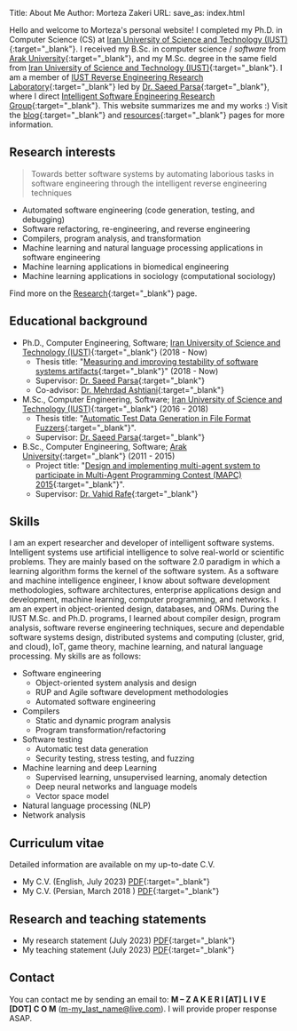 Title: About Me
Author: Morteza Zakeri
URL:
save_as: index.html


Hello and welcome to Morteza's personal website! 
I completed my Ph.D. in Computer Science (CS) at [Iran University of Science and Technology (IUST)](http://www.iust.ac.ir/en){:target="_blank"}. 
I received my B.Sc. in computer science / *software* from [Arak University](http://en.araku.ac.ir/){:target="_blank"}, and my M.Sc. degree in the same field from [Iran University of Science and Technology (IUST)](http://www.iust.ac.ir/en){:target="_blank"}. 
I am a member of [IUST Reverse Engineering Research Laboratory](http://reverse.iust.ac.ir/){:target="_blank"} led by [Dr. Saeed Parsa](http://parsa.iust.ac.ir){:target="_blank"}, where I direct [Intelligent Software Engineering Research Group](http://parsa.iust.ac.ir/research/){:target="_blank"}. 
This website summarizes me and my works :) 
Visit the [blog](https://m-zakeri.github.io/blog_index.html){:target="_blank"} and [resources](https://m-zakeri.github.io/pages/resources.html){:target="_blank"} pages for more information.

## Research interests
> Towards better software systems by automating laborious tasks in software engineering through the intelligent reverse engineering techniques

* Automated software engineering (code generation, testing, and debugging)
* Software refactoring, re-engineering, and reverse engineering
* Compilers, program analysis, and transformation
* Machine learning and natural language processing applications in software engineering
* Machine learning applications in biomedical engineering
* Machine learning applications in sociology (computational sociology)

Find more on the [Research](https://m-zakeri.github.io/pages/research.html){:target="_blank"} page.


## Educational background
* Ph.D., Computer Engineering, Software; [Iran University of Science and Technology (IUST)](http://www.iust.ac.ir/en){:target="_blank"} (2018 - Now)
    * Thesis title: "[Measuring and improving testability of software systems artifacts](https://m-zakeri.github.io/PhD/){:target="_blank"}" (2018 - Now)
    * Supervisor: [Dr. Saeed Parsa](http://parsa.iust.ac.ir){:target="_blank"}
    * Co-advisor: [Dr. Mehrdad Ashtiani](){:target="_blank"}
* M.Sc., Computer Engineering, Software; [Iran University of Science and Technology (IUST)](http://www.iust.ac.ir/en){:target="_blank"} (2016 - 2018)
    * Thesis title: "[Automatic Test Data Generation in File Format Fuzzers](https://m-zakeri.github.io/iust_deep_fuzz/){:target="_blank"}".
    * Supervisor: [Dr. Saeed Parsa](http://parsa.iust.ac.ir){:target="_blank"}
* B.Sc., Computer Engineering, Software; [Arak University](http://en.araku.ac.ir/){:target="_blank"} (2011 - 2015)
    * Project title: "[Design and implementing multi-agent system to participate in Multi-Agent Programming Contest (MAPC) 2015](http://webpages.iust.ac.ir/morteza_zakeri/repo/iust_course_materials/ZakeriProject_BSc/){:target="_blank"}".
    * Supervisor: [Dr. Vahid Rafe](http://webpages.iust.ac.ir/rafe/){:target="_blank"}




## Skills

I am an expert researcher and developer of intelligent software systems. Intelligent systems use artificial intelligence to solve real-world or scientific problems. They are mainly based on the software 2.0 paradigm in which a learning algorithm forms the kernel of the software system.
As a software and machine intelligence engineer, I know about software development methodologies, software architectures, enterprise applications design and development, machine learning, computer programming, and networks. I am an expert in object-oriented design, databases, and ORMs. During the IUST M.Sc. and Ph.D. programs, I learned about compiler design, program analysis, software reverse engineering techniques, secure and dependable software systems design, distributed systems and computing (cluster, grid, and cloud), IoT, game theory, machine learning, and natural language processing. My skills are as follows:

* Software engineering
    * Object-oriented system analysis and design
    * RUP and Agile software development methodologies
    * Automated software engineering
* Compilers
    * Static and dynamic program analysis
    * Program transformation/refactoring
* Software testing
    * Automatic test data generation
    * Security testing, stress testing, and fuzzing
* Machine learning and deep Learning
    * Supervised learning, unsupervised learning, anomaly detection
    * Deep neural networks and language models
    * Vector space model
* Natural language processing (NLP)
* Network analysis


## Curriculum vitae
Detailed information are available on my up-to-date C.V.

* My C.V. (English, July 2023) [PDF](../static/pdf/morteza_zakeri_cv.pdf){:target="_blank"}
* My C.V. (Persian, March 2018 ) [PDF](https://www.dropbox.com/s/7zpxl68sx68cb3u/Zakeri_Resume_961201_FA.pdf?dl=0){:target="_blank"}


## Research and teaching statements
* My research statement (July 2023) [PDF](../static/pdf/morteza_zakeri_rs.pdf){:target="_blank"}
* My teaching statement (July 2023) [PDF](../static/pdf/morteza_zakeri_ts.pdf){:target="_blank"}


## Contact

You can contact me by sending an email to: 
**M – Z A K E R I [AT] L I V E [DOT] C O M**
([m-my_last_name@live.com](mailto:m-my_last_name@live.com)). 
I will provide proper response ASAP.

